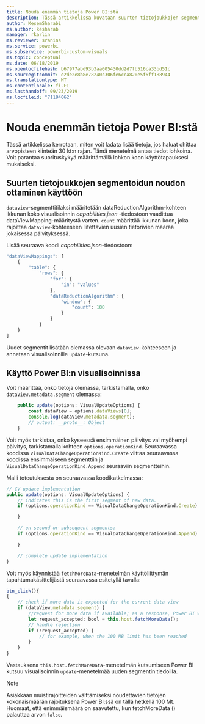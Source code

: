 ```yaml
---
title: Nouda enemmän tietoja Power BI:stä
description: Tässä artikkelissa kuvataan suurten tietojoukkojen segmentoidun noudon ottaminen käyttöön Power BI:n visualisoinneille.
author: KesemSharabi
ms.author: kesharab
manager: rkarlin
ms.reviewer: sranins
ms.service: powerbi
ms.subservice: powerbi-custom-visuals
ms.topic: conceptual
ms.date: 06/18/2019
ms.openlocfilehash: b67977abd93b3aa605430dd2d7fb516ca33bd51c
ms.sourcegitcommit: e2de2e8b8e78240c306fe6cca820e5f6ff188944
ms.translationtype: HT
ms.contentlocale: fi-FI
ms.lasthandoff: 09/23/2019
ms.locfileid: "71194062"
---
```

# <a name="fetch-more-data-from-power-bi"></a>Nouda enemmän tietoja Power BI:stä

Tässä artikkelissa kerrotaan, miten voit ladata lisää tietoja, jos haluat ohittaa arvopisteen kiinteän 30 kt:n rajan. Tämä menetelmä antaa tiedot lohkoina. Voit parantaa suorituskykyä määrittämällä lohkon koon käyttötapauksesi mukaiseksi.  

## <a name="enable-a-segmented-fetch-of-large-datasets"></a>Suurten tietojoukkojen segmentoidun noudon ottaminen käyttöön

`dataview`-segmenttitilaksi määritetään dataReductionAlgorithm-kohteen ikkunan koko visualisoinnin *capabilities.json* -tiedostoon vaadittua dataViewMapping-määritystä varten. `count` määrittää ikkunan koon, joka rajoittaa `dataview`-kohteeseen liitettävien uusien tietorivien määrää jokaisessa päivityksessä.

Lisää seuraava koodi *capabilities.json*-tiedostoon:

```typescript
"dataViewMappings": [
    {
        "table": {
            "rows": {
                "for": {
                    "in": "values"
                },
                "dataReductionAlgorithm": {
                    "window": {
                        "count": 100
                    }
                }
            }
    }
]
```

Uudet segmentit lisätään olemassa olevaan `dataview`-kohteeseen ja annetaan visualisoinnille `update`-kutsuna.

## <a name="usage-in-the-power-bi-visual"></a>Käyttö Power BI:n visualisoinnissa

Voit määrittää, onko tietoja olemassa, tarkistamalla, onko `dataView.metadata.segment` olemassa:

```typescript
    public update(options: VisualUpdateOptions) {
        const dataView = options.dataViews[0];
        console.log(dataView.metadata.segment);
        // output: __proto__: Object
    }
```

Voit myös tarkistaa, onko kyseessä ensimmäinen päivitys vai myöhempi päivitys, tarkistamalla kohteen `options.operationKind`. Seuraavassa koodissa `VisualDataChangeOperationKind.Create` viittaa seuraavassa koodissa ensimmäiseen segmenttiin ja `VisualDataChangeOperationKind.Append` seuraaviin segmentteihin.

Malli toteutuksesta on seuraavassa koodikatkelmassa:

```typescript
// CV update implementation
public update(options: VisualUpdateOptions) {
    // indicates this is the first segment of new data.
    if (options.operationKind == VisualDataChangeOperationKind.Create) {

    }

    // on second or subsequent segments:
    if (options.operationKind == VisualDataChangeOperationKind.Append) {

    }

    // complete update implementation
}
```

Voit myös käynnistää `fetchMoreData`-menetelmän käyttöliittymän tapahtumakäsittelijästä seuraavassa esitetyllä tavalla:

```typescript
btn_click(){
{
    // check if more data is expected for the current data view
    if (dataView.metadata.segment) {
        //request for more data if available; as a response, Power BI will call update method
        let request_accepted: bool = this.host.fetchMoreData();
        // handle rejection
        if (!request_accepted) {
            // for example, when the 100 MB limit has been reached
        }
    }
}
```

Vastauksena `this.host.fetchMoreData`-menetelmän kutsumiseen Power BI kutsuu visualisoinnin `update`-menetelmää uuden segmentin tiedoilla.

> [!NOTE]
> Asiakkaan muistirajoitteiden välttämiseksi noudettavien tietojen kokonaismäärän rajoituksena Power BI:ssä on tällä hetkellä 100 Mt. Huomaat, että enimmäismäärä on saavutettu, kun fetchMoreData () palauttaa arvon `false`.
